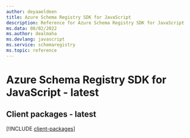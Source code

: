 ```yaml
---
author: deyaaeldeen
title: Azure Schema Registry SDK for JavaScript
description: Reference for Azure Schema Registry SDK for JavaScript
ms.data: 08/02/2022
ms.author: dealmaha
ms.devlang: javascript
ms.service: schemaregistry
ms.topic: reference
---
```

# Azure Schema Registry SDK for JavaScript - latest

## Client packages - latest
[!INCLUDE [client-packages](schema-registry-client-index.md)]